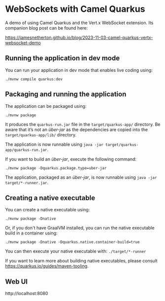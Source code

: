 # WebSockets with Camel Quarkus

A demo of using Camel Quarkus and the Vert.x WebSocket extension. Its companion blog post can be found here:

https://jamesnetherton.github.io/blog/2023-11-03-camel-quarkus-vertx-websocket-demo

## Running the application in dev mode

You can run your application in dev mode that enables live coding using:
```shell script
./mvnw compile quarkus:dev
```
## Packaging and running the application

The application can be packaged using:
```shell script
./mvnw package
```
It produces the `quarkus-run.jar` file in the `target/quarkus-app/` directory.
Be aware that it’s not an _über-jar_ as the dependencies are copied into the `target/quarkus-app/lib/` directory.

The application is now runnable using `java -jar target/quarkus-app/quarkus-run.jar`.

If you want to build an _über-jar_, execute the following command:
```shell script
./mvnw package -Dquarkus.package.type=uber-jar
```

The application, packaged as an _über-jar_, is now runnable using `java -jar target/*-runner.jar`.

## Creating a native executable

You can create a native executable using:
```shell script
./mvnw package -Dnative
```

Or, if you don't have GraalVM installed, you can run the native executable build in a container using:
```shell script
./mvnw package -Dnative -Dquarkus.native.container-build=true
```

You can then execute your native executable with: `./target/*-runner`

If you want to learn more about building native executables, please consult https://quarkus.io/guides/maven-tooling.

## Web UI

http://localhost:8080
